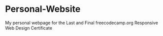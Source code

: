 # Personal-Website
My personal webpage for the Last and Final freecodecamp.org Responsive Web Design Certificate
